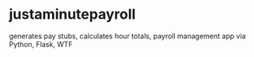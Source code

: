 # justaminutepayroll
generates pay stubs, calculates hour totals, payroll management app via Python, Flask, WTF
